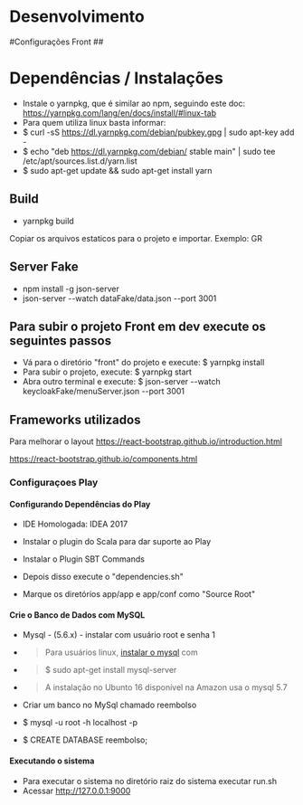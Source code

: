 # Desenvolvimento

#Configurações Front ##

# Dependências / Instalações
* Instale o yarnpkg, que é similar ao npm, seguindo este doc: https://yarnpkg.com/lang/en/docs/install/#linux-tab
* Para quem utiliza linux basta informar:
* $ curl -sS https://dl.yarnpkg.com/debian/pubkey.gpg | sudo apt-key add -
* $ echo "deb https://dl.yarnpkg.com/debian/ stable main" | sudo tee /etc/apt/sources.list.d/yarn.list
* $ sudo apt-get update && sudo apt-get install yarn

## Build
* yarnpkg build

Copiar os arquivos estaticos para o projeto e importar. Exemplo: GR

## Server Fake

* npm install -g json-server
* json-server --watch dataFake/data.json --port 3001


## Para subir o projeto Front em dev execute os seguintes passos
* Vá para o diretório "front" do projeto e execute: $ yarnpkg install
* Para subir o projeto, execute: $ yarnpkg start
* Abra outro terminal e execute: $ json-server --watch keycloakFake/menuServer.json --port 3001

## Frameworks utilizados

Para melhorar o layout
https://react-bootstrap.github.io/introduction.html

https://react-bootstrap.github.io/components.html


### Configuraçoes Play ###

#### Configurando Dependências do Play ####
* IDE Homologada: IDEA 2017
* Instalar o plugin do Scala para dar suporte ao Play
* Instalar o Plugin SBT Commands

* Depois disso execute o "dependencies.sh"

* Marque os diretórios app/app e app/conf como "Source Root"

#### Crie o Banco de Dados com MySQL ####
* Mysql - (5.6.x) - instalar com usuário root e senha 1 
* > Para usuários linux, [instalar o mysql](http://www.k19.com.br/artigos/como-instalar-o-mysql-server-no-ubuntu-13-10/) com
* > $ sudo apt-get install mysql-server
* > A instalação no Ubunto 16 disponível na Amazon usa o mysql 5.7

* Criar um banco no MySql chamado reembolso
* $ mysql -u root -h localhost -p
* $ CREATE DATABASE reembolso;


#### Executando o sistema ####
* Para executar o sistema no diretório raiz do sistema executar run.sh
* Acessar http://127.0.0.1:9000




